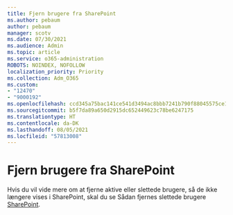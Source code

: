 ```yaml
---
title: Fjern brugere fra SharePoint
ms.author: pebaum
author: pebaum
manager: scotv
ms.date: 07/30/2021
ms.audience: Admin
ms.topic: article
ms.service: o365-administration
ROBOTS: NOINDEX, NOFOLLOW
localization_priority: Priority
ms.collection: Adm_O365
ms.custom:
- "12470"
- "9000192"
ms.openlocfilehash: ccd345a75bac141ce541d3494ac8bbb7241b790f88045575ce1fb676320150f4
ms.sourcegitcommit: b5f7da89a650d2915dc652449623c78be6247175
ms.translationtype: HT
ms.contentlocale: da-DK
ms.lasthandoff: 08/05/2021
ms.locfileid: "57813008"
---
```

# <a name="remove-users-from-sharepoint"></a>Fjern brugere fra SharePoint

Hvis du vil vide mere om at fjerne aktive eller slettede brugere, så de ikke længere vises i SharePoint, skal du se Sådan fjernes slettede brugere [SharePoint](/sharepoint/remove-users).



